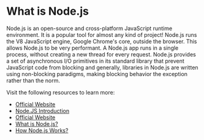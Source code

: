 # What is Node.js

Node.js is an open-source and cross-platform JavaScript runtime environment. It is a popular tool for almost any kind of project! Node.js runs the V8 JavaScript engine, Google Chrome's core, outside the browser. This allows Node.js to be very performant. A Node.js app runs in a single process, without creating a new thread for every request. Node.js provides a set of asynchronous I/O primitives in its standard library that prevent JavaScript code from blocking and generally, libraries in Node.js are written using non-blocking paradigms, making blocking behavior the exception rather than the norm.

Visit the following resources to learn more:

- [Official Website](https://nodejs.org/en/about/)
- [Node.JS Introduction](https://www.w3schools.com/nodejs/nodejs_intro.asp)
- [Official Website](https://nodejs.org/en/learn/getting-started/introduction-to-nodejs)
- [What is Node.js?](https://www.youtube.com/watch?v=uVwtVBpw7RQ)
- [How Node.js Works?](https://www.youtube.com/watch?v=jOupHNvDIq8)
